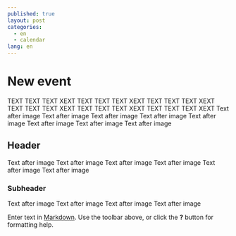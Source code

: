 ```yaml
---
published: true
layout: post
categories: 
  - en
  - calendar
lang: en
---
```

# New event



TEXT TEXT TEXT XEXT  TEXT TEXT TEXT XEXT TEXT TEXT TEXT XEXT TEXT TEXT TEXT XEXT TEXT TEXT TEXT XEXT TEXT TEXT TEXT XEXT 
Text after image Text after image Text after image Text after image Text after image Text after image Text after image Text after image 

## Header

Text after image Text after image 
Text after image Text after image 
Text after image Text after image 

### Subheader

Text after image Text after image 
Text after image Text after image 

Enter text in [Markdown](http://daringfireball.net/projects/markdown/). Use the toolbar above, or click the **?** button for formatting help.

